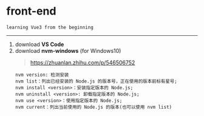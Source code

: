 # front-end
    learning Vue3 from the beginning
---
1. download **VS Code**  
2. download **nvm-windows** (for Windows10)  
    > https://zhuanlan.zhihu.com/p/546506752  
    ```
    nvm version: 检测安装
    nvm list：列出已经安装的 Node.js 的版本号，正在使用的版本前标有星号;  
    nvm install <version>：安装指定版本的 Node.js;  
    nvm uninstall <version>: 卸载指定版本的 Node.js;  
    nvm use <version>：使用指定版本的 Node.js;  
    nvm current：列出当前使用的 Node.js 的版本(也可以使用 nvm list)  
    ```
